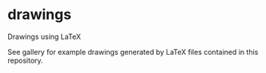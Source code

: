 # drawings
Drawings using LaTeX

See gallery for example drawings generated by LaTeX files contained in this repository.
